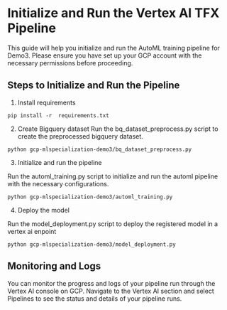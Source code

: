 # Initialize and Run the Vertex AI TFX Pipeline

This guide will help you initialize and run the AutoML training pipeline for Demo3. Please ensure you have set up your GCP account with the necessary permissions before proceeding.

## Steps to Initialize and Run the Pipeline

1. Install requirements
```
pip install -r  requirements.txt
```

2. Create Bigquery dataset
Run the bq_dataset_preprocess.py script to create the preprocessed bigquery dataset.

```
python gcp-mlspecialization-demo3/bq_dataset_preprocess.py
```

3. Initialize and run the pipeline

Run the automl_training.py script to initialize and run the automl pipeline with the necessary configurations.
```
python gcp-mlspecialization-demo3/automl_training.py
```

4. Deploy the model

Run the model_deployment.py script to deploy the registered model in a vertex ai enpoint

```
python gcp-mlspecialization-demo3/model_deployment.py
```

## Monitoring and Logs
You can monitor the progress and logs of your pipeline run through the Vertex AI console on GCP. Navigate to the Vertex AI section and select Pipelines to see the status and details of your pipeline runs.
